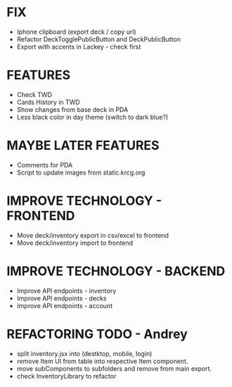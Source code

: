 # FIX
- Iphone clipboard (export deck / copy url)
- Refactor DeckTogglePublicButton and DeckPublicButton
- Export with accents in Lackey - check first

# FEATURES
- Check TWD
- Cards History in TWD
- Show changes from base deck in PDA
- Less black color in day theme (switch to dark blue?)

# MAYBE LATER FEATURES
- Comments for PDA
- Script to update images from static.krcg.org

# IMPROVE TECHNOLOGY - FRONTEND
- Move deck/inventory export in csv/excel to frontend
- Move deck/inventory import to frontend

# IMPROVE TECHNOLOGY - BACKEND
- Improve API endpoints - inventory
- Improve API endpoints - decks
- Improve API endpoints - account

# REFACTORING TODO - Andrey
- split inventory.jsx into (destktop, mobile, login)
- remove Item UI from table into respective Item component.
- move subComponents to subfolders and remove from main export.
- check InventoryLibrary to refactor
